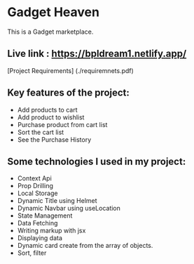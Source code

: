 # Gadget Heaven
This is a Gadget marketplace. 

## Live link : https://bpldream1.netlify.app/
[Project Requirements] (./requiremnets.pdf)

## Key features of the project:
- Add products to cart
- Add product to wishlist
- Purchase product from cart list
- Sort the cart list
- See the Purchase History

## Some technologies I used in my project:
- Context Api
- Prop Drilling
- Local Storage
- Dynamic Title using Helmet
- Dynamic Navbar using useLocation
- State Management
- Data Fetching 
- Writing markup with jsx
- Displaying data
- Dynamic card create from the array of objects.
- Sort, filter

